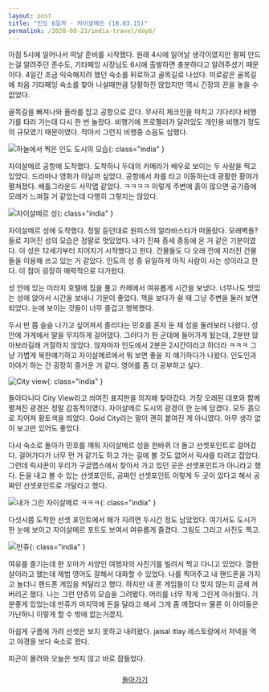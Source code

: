```yaml
---
layout: post
title: "인도 6일차 - 자이살메르 (18.03.15)"
permalink: /2020-08-23/india-travel/day6/
---
```

아침 5시에 일어나서 떠날 준비를 시작했다. 원래 4시에 일어날 생각이였지만 팔찌 만드는걸 알려주던 준수도, 기타페잉 사장님도 6시에 출발하면 충분하다고 알려주셨기 때문이다. 4일간 조금 익숙해지려 했던 숙소를 뒤로하고 골목길로 나섰다. 미로같은 골목길에 처음 기타페잉 숙소를 찾아 나설때만큼 당황하진 않았지만 역시 긴장의 끈을 놓을 수 없었다.

골목길을 빠져나와 올라를 잡고 공항으로 갔다. 무사히 체크인을 마치고 기다리다 비행기를 타러 가는데 다시 한 번 놀랐다. 비행기에 프로펠러가 달려있도 개인용 비행기 정도의 규모였기 때문이였다. 작아서 그런지 비행중 소음도 심했다.

![하늘에서 찍은 인도 도시의 모습](https://www.notion.so/image/https%3A%2F%2Fs3-us-west-2.amazonaws.com%2Fsecure.notion-static.com%2Fd3cdf360-f0a5-4530-a36e-9629340b202d%2FP20180315_134147076_CA44B5CF-8121-4AAF-8FB0-A1E2EC74E79C.jpg?table=block&id=f9eb417b-41ae-4126-b227-a3909255784e&width=670&userId=&cache=v2){: class="india" }

자이살메르 공항에 도착했다. 도착하니 두대의 카메라가 배우로 보이는 두 사람을 찍고 있었다. 드라마나 영화가 아닐까 싶었다. 공항에서 차를 타고 이동하는데 광활한 황야가 펼쳐졌다. 배틀그라운드 사막맵 같았다. ㅋㅋㅋㅋ 이렇게 주변에 흙이 많으면 공기중에 모래가 느껴질 거 같았는데 다행히 그렇지는 않았다.

![자이살메르 성](https://www.notion.so/image/https%3A%2F%2Fs3-us-west-2.amazonaws.com%2Fsecure.notion-static.com%2Fc3be9ad3-de8b-4cbe-a6b2-28920cd5d734%2FP20180315_211019953_EC808C59-924D-4C32-8460-6C6596B5F2B3.jpg?table=block&id=2a7727d5-4857-452f-8d60-30e3d3d1e290&width=960&userId=&cache=v2){: class="india" }

자이살메르 성에 도착했다. 정말 듣던대로 원피스의 알라바스타가 떠올랐다. 모래벽돌? 들로 지어진 성의 모습은 정말로 멋있었다. 내가 진짜 중세 중동에 온 거 같은 기분이였다. 이 성은 12세기부터 지어지기 시작했다고 한다. 건물들도 다 오래 전에 지러진 건물들을 이용해 쓰고 있는 거 같았다. 인도의 성 중 유일하게 아직 사람이 사는 성이라고 한다. 이 점이 굉장히 매력적으로 다가왔다.

성 안에 있는 미라지 호텔에 짐을 풀고 카페에서 여유롭게 시간을 보냈다. 너무나도 멋있는 성에 앉아서 시간을 보내니 기분이 좋았다. 책을 보다가 쉴 때 그냥 주변을 둘러 보면 되었다. 눈에 보이는 것들이 너무 즐겁고 행복했다.

두시 반 쯤 슬슬 나가고 싶어져서 졸리다는 민호를 혼자 둔 채 성을 둘러보러 나왔다. 성안에 가게에서 말을 무지하게 걸어댔다. 그러다가 한 군데에 들어가게 됬는데, 2분만 앉아보라길래 거절하지 않았다. 앉자마자 인도에서 2분은 2시간이라고 하더라 ㅋㅋㅋ 그냥 가볍게 북한얘기하고 자이살메르에서 뭐 보면 좋을 지 얘기하다가 나왔다. 인도인과 이야기 하는 건 굉장히 즐거운 거 같다. 영어를 좀 더 공부하고 싶다.

![City view](https://www.notion.so/image/https%3A%2F%2Fs3-us-west-2.amazonaws.com%2Fsecure.notion-static.com%2F13e4e5b3-15be-4fa3-8757-9a55ad3cb455%2FP20180315_191650078_66972577-8BBE-48BF-8D09-B24336B4ECEF.jpg?table=block&id=d9e4c898-529d-42b0-89ba-db8d12ec90dc&width=960&userId=&cache=v2){: class="india" }

돌아다니다 City View라고 씌여진 표지판을 의지해 찾아갔다. 가장 오래된 대포와 함께 펼쳐진 광경은 정말 감동적이였다. 자이살메르 도시의 광경이 한 눈에 담겼다. 모두 흙으로 지어져 황토색을 띄었다. Gold City라는 말이 괜히 붙여진 게 아니였다. 아무 생각 없이 보고만 있어도 좋았다.

다시 숙소로 돌아가 민호를 깨워 자이살메르 성을 한바퀴 더 돌고 선셋포인트로 걸어갔다. 걸어가다가 너무 먼 거 같기도 하고 가는 길에 볼 것도 없어서 릭샤를 타려고 잡았다. 그런데 릭샤꾼이 우리가 구글맵스에서 찾아서 가고 있던 곳은 선셋포인트가 아니라고 했다. 돈을 내고 볼 수 있는 선셋포인트, 공짜인 선셋포인트 이렇게 두 곳이 있다고 해서 공짜인 선셋포인트로 가달라고 했다.

![내가 그린 자이살메르 ㅋㅋㅋ](https://www.notion.so/image/https%3A%2F%2Fs3-us-west-2.amazonaws.com%2Fsecure.notion-static.com%2F50606877-e450-4a26-822b-1fc70850e7dc%2FP20180315_212250674_AC27A950-F587-4A52-9C55-838B31DCFAEC.jpg?table=block&id=5a948c6f-f3ab-4aaf-b715-047ca9cfeb2e&width=960&userId=&cache=v2){: class="india" }

다섯시쯤 도착한 선셋 포인트에서 해가 지려면 두시간 정도 남았었다. 여기서도 도시가 한 눈에 보이고 자이살메르 포트도 보여서 여유롭게 즐겼다. 그림도 그리고 사진도 찍고.

![만쥬](https://www.notion.so/image/https%3A%2F%2Fs3-us-west-2.amazonaws.com%2Fsecure.notion-static.com%2Fa31cc4a8-7f4c-4689-8024-9fe74062e4bf%2FP20180315_223400310_FEA42A3F-F248-43D3-81EC-4129FE90ECDE.jpg?table=block&id=f622020e-bfc5-4a9d-b633-d4be2b55f811&width=670&userId=&cache=v2){: class="india" }

여유를 즐기는데 한 꼬마가 서양인 여행자의 사진기를 빌려서 찍고 다니고 있었다. 열한살이라고 했는데 제법 영어도 잘해서 대화할 수 있었다. 나를 찍어주고 내 핸드폰을 가지고 놀더니 핸드폰 게임을 켜달라고 했다. 하지만 내 폰 게임들이 다 맞지 않는지 금세 꺼버리곤 했다. 나는 그런 만쥬의 모습을 그려봤다. 머리를 너무 작게 그린게 아쉬웠다. 기분좋게 있었는데 만쥬가 마지막에 돈을 달라고 해서 그게 좀 깨졌다ㅠ 물론 이 아이들은 가난하니 이렇게 할 수 밖에 없는거겠지.

아쉽게 구름에 가려 선셋은 보지 못하고 내려왔다. jaisal itlay 레스토랑에서 저녁을 먹고 야경을 보다 숙소로 왔다.

피곤이 몰려와 오늘은 씻지 않고 바로 잠들었다.

<div style="text-align: center; padding-top: .5rem;">
<a href="/life/2020-08-23/india-travel/">돌아가기</a>
</div>